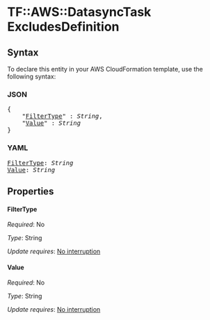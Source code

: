 # TF::AWS::DatasyncTask ExcludesDefinition

## Syntax

To declare this entity in your AWS CloudFormation template, use the following syntax:

### JSON

<pre>
{
    "<a href="#filtertype" title="FilterType">FilterType</a>" : <i>String</i>,
    "<a href="#value" title="Value">Value</a>" : <i>String</i>
}
</pre>

### YAML

<pre>
<a href="#filtertype" title="FilterType">FilterType</a>: <i>String</i>
<a href="#value" title="Value">Value</a>: <i>String</i>
</pre>

## Properties

#### FilterType

_Required_: No

_Type_: String

_Update requires_: [No interruption](https://docs.aws.amazon.com/AWSCloudFormation/latest/UserGuide/using-cfn-updating-stacks-update-behaviors.html#update-no-interrupt)

#### Value

_Required_: No

_Type_: String

_Update requires_: [No interruption](https://docs.aws.amazon.com/AWSCloudFormation/latest/UserGuide/using-cfn-updating-stacks-update-behaviors.html#update-no-interrupt)


